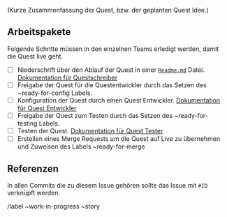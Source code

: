 (Kurze Zusammenfassung der Quest, bzw. der geplanten Quest Idee.)

<!-- Vergiss nicht dir den Task zuzuweisen in dem du unten oder rechts auf "Assign" klickst. -->

## Arbeitspakete

Folgende Schritte müssen in den einzelnen Teams erledigt werden, damit die Quest live geht.

<!-- Den Link zur README.md Datei mit dem Link zum Quest Ordner im Git ersetzen. -->

* [ ]  Niederschrift über den Ablauf der Quest in einer [`Readme.md`]() Datei. [Dokumentation für Questschreiber](/docs/QUEST-WRITER.md)
* [ ]  Freigabe der Quest für die Questentwickler durch das Setzen des ~ready-for-config Labels.
* [ ]  Konfiguration der Quest durch einen Quest Entwickler. [Dokumentation für Quest Entwickler](/docs/QUEST-DEVELOPER.md)
* [ ]  Freigabe der Quest zum Testen durch das Setzen des ~ready-for-testing Labels.
* [ ]  Testen der Quest. [Dokumentation für Quest Tester](/docs/QUEST-TESTER.md)
* [ ]  Erstellen eines Merge Requests um die Quest auf Live zu übernehmen und Zuweisen des Labels ~ready-for-merge

## Referenzen

In allen Commits die zu diesem Issue gehören sollte das Issue mit `#ID` verknüpft werden.

/label ~work-in-progress ~story
